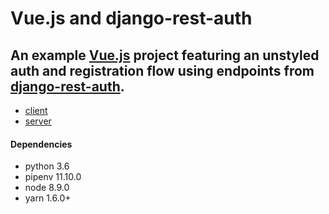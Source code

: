 Vue.js and django-rest-auth
========================================================================
An example [Vue.js](https://github.com/vuejs/vue) project featuring an unstyled auth and registration flow using endpoints from [django-rest-auth](https://github.com/Tivix/django-rest-auth).
------------------------------------------------------------------------
* [client](client)
* [server](server)

#### Dependencies
- python 3.6
- pipenv 11.10.0
- node 8.9.0
- yarn 1.6.0+
